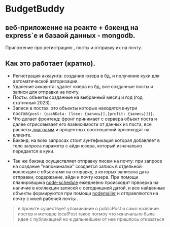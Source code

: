 # BudgetBuddy
веб-приложение на реакте + бэкенд на express`e и базаой данных - mongodb.
---
Приложение про регистрацию , посты и отправку их на почту.
## Как это работает (кратко).
- Регистрация аккаунта: создание юзера в бд, и получение куки для автоматической авторизации.
- Удаление аккаунта: удалет юзера из бд, все созданные посты и записи для отправки на почту.
- Посты:  объекты созданные на выбранный месяц и год (год статичный 2023).
- Записи в постах: это объекты которые находятся внутри постов`{post: {cashData: [lose: {запись}],[profit: {запись}]}}`.
- Что делает фронтенд: фронт принимает с сервера объект поста и далее отрисовывает его взависимости от данных из поста, все расчеты [диаграмм](https://www.npmjs.com/package/chart.js?activeTab=readme) и процентных соотношений просиходят на клиенте.
- Бэкэнд: на всех запросах стоит аунтефикация которая добавляет в тело запроса параметр с айди юзера, который изначально передается в куки.
+ Так же бэкэнд осуществляет отправку писем на почту: при запросе на создание "напоминалки" создается запись в отдельной коллекции с объектами на отправку, в которых записана дата отправки, содержание, айди и почту юзера. При помощи планировщика [node-schedule](https://www.npmjs.com/package/node-schedule) ежедневно происходит првоерка на наличие в коллекции записей с сегодняшней датой, и все найденные объекты формируются при помощи [nodemailer](https://www.npmjs.com/package/nodemailer) и отправляются на почту с моей рабочей почты .


> в проекте существует упоминание о publicPost  и само название постов и методов localPost  такое потмоу что изначально была идея с публикацией но в дальнейшем от нее пришлось отказаться

